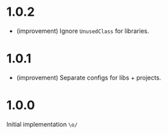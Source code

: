 1.0.2
=====

*   (improvement) Ignore `UnusedClass` for libraries.


1.0.1
=====

*   (improvement) Separate configs for libs + projects.


1.0.0
=====

Initial implementation `\o/`